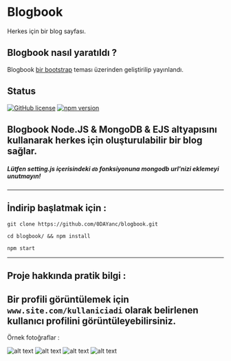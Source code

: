 # Blogbook
Herkes için bir blog sayfası.

## Blogbook nasıl yaratıldı ?
Blogbook [bir bootstrap](https://startbootstrap.com/template-overviews/freelancer/) teması üzerinden geliştirilip yayınlandı.

## Status
[![GitHub license](https://img.shields.io/badge/license-GNU-blue.svg)](https://raw.githubusercontent.com/BlackrockDigital/startbootstrap-freelancer/master/LICENSE)
[![npm version](https://img.shields.io/npm/v/startbootstrap-freelancer.svg)](https://www.npmjs.com/package/startbootstrap-freelancer)

## Blogbook Node.JS & MongoDB & EJS altyapısını kullanarak herkes için oluşturulabilir bir blog sağlar.

##### Lütfen setting.js içerisindeki `db` fonksiyonuna mongodb url'nizi eklemeyi unutmayın!

------

## İndirip başlatmak için :

  `git clone https://github.com/0DAYanc/blogbook.git`

  `cd blogbook/ && npm install`

  `npm start`

------

## Proje hakkında pratik bilgi :

Bir profili görüntülemek için `www.site.com/kullaniciadi` olarak belirlenen kullanıcı profilini görüntüleyebilirsiniz.
------

Örnek fotoğraflar :

![alt text](https://image.ibb.co/fY53rR/screenshot_32.jpg "Example Photo 1")
![alt text](https://image.ibb.co/izv3rR/screenshot_33.jpg "Example Photo 2")
![alt text](https://image.ibb.co/caeUWR/screenshot_34.jpg "Example Photo 3")
![alt text](https://image.ibb.co/hsnGBR/screenshot_35.jpg "Example Photo 4")
